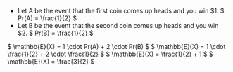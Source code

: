 <ul>
<li> Let A be the event that the first coin comes up heads and you win $1. 
$ Pr(A) = \frac{1}{2} $
	<li> Let B be the event that the second coin comes up heads and you win $2. 
	      $ Pr(B) = \frac{1}{2} $
</ul>
$ \mathbb{E}(X) = 1 \cdot Pr(A) + 2 \cdot Pr(B) $ 
$ \mathbb{E}(X) = 1 \cdot \frac{1}{2} + 2 \cdot \frac{1}{2} $ 
$ \mathbb{E}(X) = \frac{1}{2} + 1 $ 
$ \mathbb{E}(X) = \frac{3}{2} $
